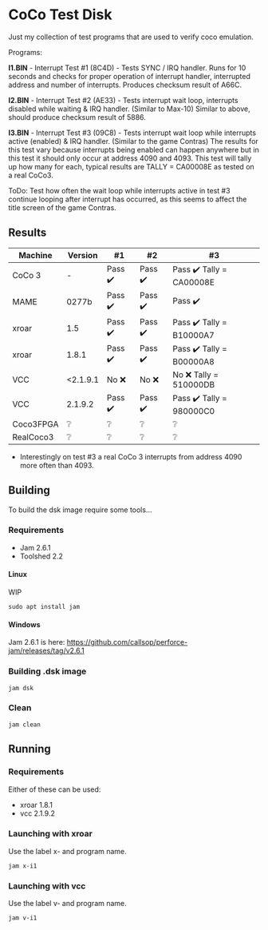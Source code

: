 # CoCo Test Disk

Just my collection of test programs that are used to verify coco emulation.

Programs:

**I1.BIN** - Interrupt Test #1 (8C4D) - Tests SYNC / IRQ handler. Runs for 10 seconds and checks for proper operation of interrupt handler, interrupted address and number of interrupts. Produces checksum result of A66C.

**I2.BIN** - Interrupt Test #2 (AE33) - Tests interrupt wait loop, interrupts disabled while waiting & IRQ handler. (Similar to Max-10) Similar to above, should produce checksum result of 5886.

**I3.BIN** - Interrupt Test #3 (09C8) - Tests interrupt wait loop while interrupts active (enabled) & IRQ handler. (Similar to the game Contras) The results for this test vary because
interrupts being enabled can happen anywhere but in this test it should only
occur at address 4090 and 4093. This test will tally up how many for each,
typical results are TALLY = CA00008E as tested on a real CoCo3.

ToDo: Test how often the wait loop while interrupts active in test #3 continue looping after interrupt has occurred, as this seems to affect the title screen of the game Contras.

## Results

| Machine | Version | #1 | #2 | #3 |
| -------- | ------- | -- | -- | -- |
| CoCo 3   | -   |  <green>Pass :heavy_check_mark:</green> | Pass :heavy_check_mark: | Pass :heavy_check_mark: Tally = CA00008E |
| MAME     | 0277b   |  <green>Pass :heavy_check_mark:</green> | Pass :heavy_check_mark: | Pass :heavy_check_mark: |
| xroar    | 1.5     |  Pass :heavy_check_mark: | Pass :heavy_check_mark: | Pass :heavy_check_mark: Tally = B10000A7 |
| xroar    | 1.8.1   |  Pass :heavy_check_mark: | Pass :heavy_check_mark: | Pass :heavy_check_mark: Tally = B00000A8 |
| VCC      | <2.1.9.1 |   No :x: |  No :x: |  No :x: Tally = 510000DB| 
| VCC      | 2.1.9.2 | Pass :heavy_check_mark: | Pass :heavy_check_mark: | Pass :heavy_check_mark: Tally = 980000C0 | 
| Coco3FPGA  | :grey_question: | :grey_question: | :grey_question: | :grey_question: | 
| RealCoco3  | :grey_question: | :grey_question: | :grey_question: | :grey_question: | 

- Interestingly on test #3 a real CoCo 3 interrupts from address 4090 more often than 4093.

## Building

To build the dsk image require some tools...

### Requirements

- Jam 2.6.1
- Toolshed 2.2

#### Linux
 WIP

```
sudo apt install jam
```

#### Windows

Jam 2.6.1 is here: https://github.com/callsop/perforce-jam/releases/tag/v2.6.1

### Building .dsk image

```
jam dsk
```

### Clean

```
jam clean
```

## Running

### Requirements

Either of these can be used:

- xroar 1.8.1
- vcc 2.1.9.2

### Launching with xroar

Use the label x- and program name.

```
jam x-i1
```

### Launching with vcc

Use the label v- and program name.

```
jam v-i1
```
